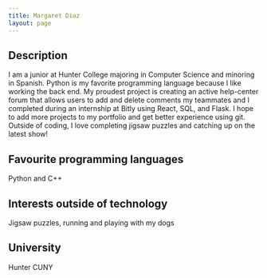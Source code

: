 ```yaml
---
title: Margaret Diaz
layout: page
---
```


## Description
I am a junior at Hunter College majoring in Computer Science and minoring in Spanish. Python is my favorite programming language because I like working the back end. My proudest project is creating an active help-center forum that allows users to add and delete comments my teammates and I completed during an internship at Bitly using React, SQL, and Flask. I hope to add more projects to my portfolio and get better experience using git. Outside of coding, I love completing jigsaw puzzles and catching up on the latest show! 

## Favourite programming languages
Python and C++

## Interests outside of technology
Jigsaw puzzles, running and playing with my dogs

## University
Hunter CUNY
